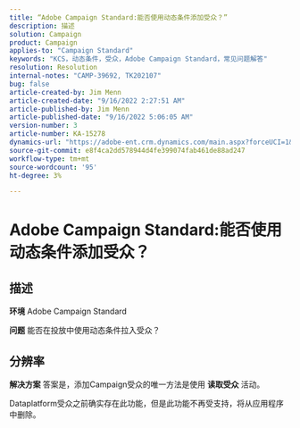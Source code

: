 ```yaml
---
title: “Adobe Campaign Standard:能否使用动态条件添加受众？”
description: 描述
solution: Campaign
product: Campaign
applies-to: "Campaign Standard"
keywords: "KCS，动态条件，受众，Adobe Campaign Standard，常见问题解答"
resolution: Resolution
internal-notes: "CAMP-39692, TK202107"
bug: false
article-created-by: Jim Menn
article-created-date: "9/16/2022 2:27:51 AM"
article-published-by: Jim Menn
article-published-date: "9/16/2022 5:06:05 AM"
version-number: 3
article-number: KA-15278
dynamics-url: "https://adobe-ent.crm.dynamics.com/main.aspx?forceUCI=1&pagetype=entityrecord&etn=knowledgearticle&id=da1ccb28-6735-ed11-9db1-0022480866ad"
source-git-commit: e8f4ca2dd578944d4fe399074fab461de88ad247
workflow-type: tm+mt
source-wordcount: '95'
ht-degree: 3%

---
```


# Adobe Campaign Standard:能否使用动态条件添加受众？

## 描述


<b>环境</b>
Adobe Campaign Standard

<b>问题</b>
能否在投放中使用动态条件拉入受众？


## 分辨率


<b>解决方案</b>
答案是，添加Campaign受众的唯一方法是使用 <b>读取受众</b> 活动。

Dataplatform受众之前确实存在此功能，但是此功能不再受支持，将从应用程序中删除。
